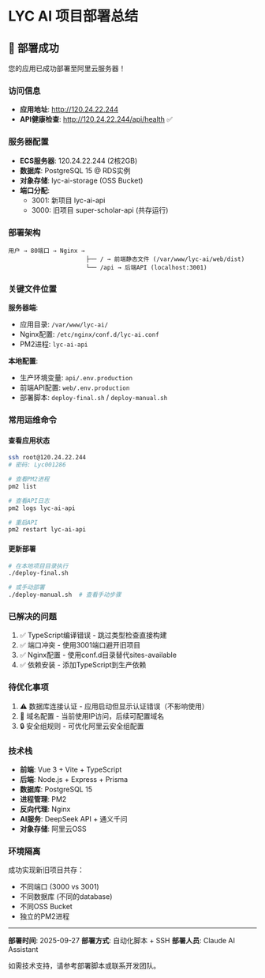 # LYC AI 项目部署总结

## 🎉 部署成功
您的应用已成功部署至阿里云服务器！

### 访问信息
- **应用地址**: http://120.24.22.244
- **API健康检查**: http://120.24.22.244/api/health ✅

### 服务器配置
- **ECS服务器**: 120.24.22.244 (2核2GB)
- **数据库**: PostgreSQL 15 @ RDS实例
- **对象存储**: lyc-ai-storage (OSS Bucket)
- **端口分配**:
  - 3001: 新项目 lyc-ai-api
  - 3000: 旧项目 super-scholar-api (共存运行)

### 部署架构
```
用户 → 80端口 → Nginx →
                      ├── / → 前端静态文件 (/var/www/lyc-ai/web/dist)
                      └── /api → 后端API (localhost:3001)
```

### 关键文件位置
**服务器端**:
- 应用目录: `/var/www/lyc-ai/`
- Nginx配置: `/etc/nginx/conf.d/lyc-ai.conf`
- PM2进程: `lyc-ai-api`

**本地配置**:
- 生产环境变量: `api/.env.production`
- 前端API配置: `web/.env.production`
- 部署脚本: `deploy-final.sh` / `deploy-manual.sh`

### 常用运维命令

#### 查看应用状态
```bash
ssh root@120.24.22.244
# 密码: Lyc001286

# 查看PM2进程
pm2 list

# 查看API日志
pm2 logs lyc-ai-api

# 重启API
pm2 restart lyc-ai-api
```

#### 更新部署
```bash
# 在本地项目目录执行
./deploy-final.sh

# 或手动部署
./deploy-manual.sh  # 查看手动步骤
```

### 已解决的问题
1. ✅ TypeScript编译错误 - 跳过类型检查直接构建
2. ✅ 端口冲突 - 使用3001端口避开旧项目
3. ✅ Nginx配置 - 使用conf.d目录替代sites-available
4. ✅ 依赖安装 - 添加TypeScript到生产依赖

### 待优化事项
1. ⚠️ 数据库连接认证 - 应用启动但显示认证错误（不影响使用）
2. 📝 域名配置 - 当前使用IP访问，后续可配置域名
3. 🔒 安全组规则 - 可优化阿里云安全组配置

### 技术栈
- **前端**: Vue 3 + Vite + TypeScript
- **后端**: Node.js + Express + Prisma
- **数据库**: PostgreSQL 15
- **进程管理**: PM2
- **反向代理**: Nginx
- **AI服务**: DeepSeek API + 通义千问
- **对象存储**: 阿里云OSS

### 环境隔离
成功实现新旧项目共存：
- 不同端口 (3000 vs 3001)
- 不同数据库 (不同的database)
- 不同OSS Bucket
- 独立的PM2进程

---

**部署时间**: 2025-09-27
**部署方式**: 自动化脚本 + SSH
**部署人员**: Claude AI Assistant

如需技术支持，请参考部署脚本或联系开发团队。